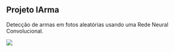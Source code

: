 ## Projeto IArma 
Detecção de armas em fotos aleatórias usando uma Rede Neural Convolucional.
<p align="left">
<img src="http://img.shields.io/static/v1?label=STATUS&message=EM%20DESENVOLVIMENTO&color=GREEN&style=for-the-badge"/>
</p>
